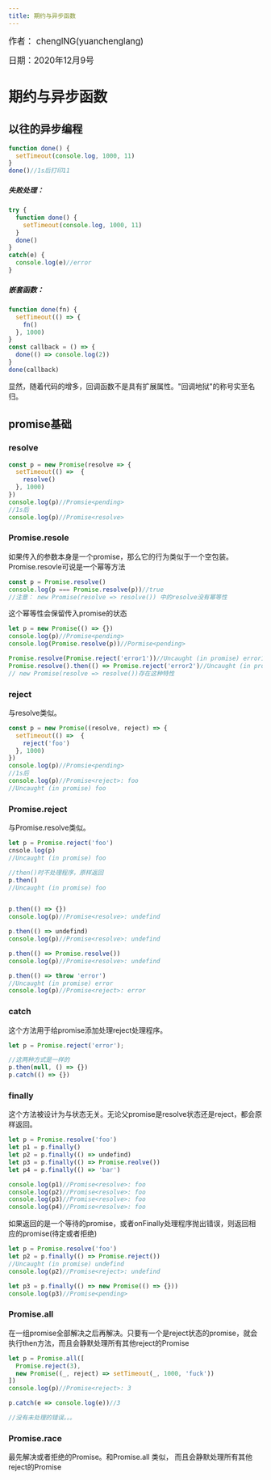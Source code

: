 ```yaml
---
title: 期约与异步函数
---
```

<big>作者： chenglNG(yuanchenglang)</big>

<big>日期：2020年12月9号</big>

# 期约与异步函数

## 以往的异步编程
```js
function done() {
  setTimeout(console.log, 1000, 11)
}
done()//1s后打印11
```

##### 失败处理：
```js
try {
  function done() {
    setTimeout(console.log, 1000, 11)
  } 
  done()
} 
catch(e) {
  console.log(e)//error
}
```
##### 嵌套函数：
```js
function done(fn) {
  setTimeout(() => {
    fn()
  }, 1000)
} 
const callback = () => {
  done(() => console.log(2))
}
done(callback)
```
显然，随着代码的增多，回调函数不是具有扩展属性。"回调地狱"的称号实至名归。

## promise基础

### resolve

```js
const p = new Promise(resolve => {
  setTimeout(() =>  {
    resolve()
  }, 1000)
})
console.log(p)//Promsie<pending>
//1s后
console.log(p)//Promise<resolve>
```

### Promise.resole

如果传入的参数本身是一个promise，那么它的行为类似于一个空包装。Promise.resovle可说是一个幂等方法

```js
const p = Promise.resolve()
console.log(p === Promise.resolve(p))//true
//注意： new Promise(resolve => resolve()) 中的resolve没有幂等性
```

这个幂等性会保留传入promise的状态
```js
let p = new Promise(() => {})
console.log(p)//Promise<pending>
console.log(Promise.resolve(p))//Pormise<pending>

Promise.resolve(Promise.reject('error1'))//Uncaught (in promise) error1
Promise.resolve().then(() => Promise.reject('error2')//Uncaught (in promise) error2
// new Promise(resolve => resolve())存在这种特性
```

### reject
与resolve类似。

```js
const p = new Promise((resolve, reject) => {
  setTimeout(() =>  {
    reject('foo')
  }, 1000)
})
console.log(p)//Promsie<pending>
//1s后
console.log(p)//Promise<reject>: foo
//Uncaught (in promise) foo
```

### Promise.reject
与Promise.resolve类似。

```js
let p = Promise.reject('foo')
cnsole.log(p)
//Uncaught (in promise) foo

//then()时不处理程序，原样返回
p.then()
//Uncaught (in promise) foo


p.then(() => {})
console.log(p)//Promise<resolve>: undefind

p.then(() => undefind)
console.log(p)//Promise<resolve>: undefind

p.then(() => Promise.resolve())
console.log(p)//Promise<resolve>: undefind

p.then(() => throw 'error')
//Uncaught (in promise) error
console.log(p)//Promise<reject>: error

```

### catch

这个方法用于给promise添加处理reject处理程序。

```js
let p = Promise.reject('error');

//这两种方式是一样的
p.then(null, () => {})
p.catch(() => {})
```


### finally

这个方法被设计为与状态无关。无论父promise是resolve状态还是reject，都会原样返回。

```js
let p = Promise.resolve('foo')
let p1 = p.finally()
let p2 = p.finally(() => undefind)
let p3 = p.finally(() => Promise.reolve())
let p4 = p.finally(() => 'bar')

console.log(p1)//Promise<resolve>: foo
console.log(p2)//Promise<resolve>: foo
console.log(p3)//Promise<resolve>: foo
console.log(p4)//Promise<resolve>: foo
```

如果返回的是一个等待的promise，或者onFinally处理程序抛出错误，则返回相应的promise(待定或者拒绝)

```js
let p = Promise.resolve('foo')
let p2 = p.finally(() => Promise.reject())
//Uncaught (in promise) undefind
console.log(p2)//Promise<reject>: undefind

let p3 = p.finally(() => new Promise(() => {}))
console.log(p3)//Promise<pending>
```

### Promise.all

在一组promise全部解决之后再解决。只要有一个是reject状态的promise，就会执行then方法，而且会静默处理所有其他reject的Promise
```js
let p = Promise.all([
  Promise.reject(3),
  new Promise((_, reject) => setTimeout(_, 1000, 'fuck'))
])
console.log(p)//Promise<reject>: 3

p.catch(e => console.log(e))//3

//没有未处理的错误。。。
```

### Promise.race
最先解决或者拒绝的Promise。和Promise.all 类似， 而且会静默处理所有其他reject的Promise




